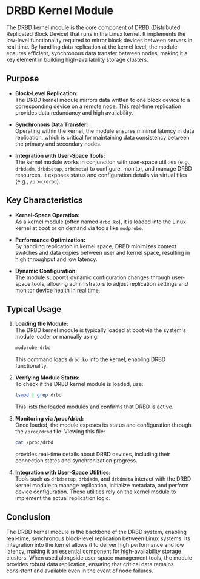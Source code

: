 # DRBD Kernel Module

The DRBD kernel module is the core component of DRBD (Distributed Replicated Block Device) that runs in the Linux kernel. It implements the low-level functionality required to mirror block devices between servers in real time. By handling data replication at the kernel level, the module ensures efficient, synchronous data transfer between nodes, making it a key element in building high-availability storage clusters.



## Purpose

- **Block-Level Replication:**  
  The DRBD kernel module mirrors data written to one block device to a corresponding device on a remote node. This real-time replication provides data redundancy and high availability.

- **Synchronous Data Transfer:**  
  Operating within the kernel, the module ensures minimal latency in data replication, which is critical for maintaining data consistency between the primary and secondary nodes.

- **Integration with User-Space Tools:**  
  The kernel module works in conjunction with user-space utilities (e.g., `drbdadm`, `drbdsetup`, `drbdmeta`) to configure, monitor, and manage DRBD resources. It exposes status and configuration details via virtual files (e.g., `/proc/drbd`).



## Key Characteristics

- **Kernel-Space Operation:**  
  As a kernel module (often named `drbd.ko`), it is loaded into the Linux kernel at boot or on demand via tools like `modprobe`.

- **Performance Optimization:**  
  By handling replication in kernel space, DRBD minimizes context switches and data copies between user and kernel space, resulting in high throughput and low latency.

- **Dynamic Configuration:**  
  The module supports dynamic configuration changes through user-space tools, allowing administrators to adjust replication settings and monitor device health in real time.



## Typical Usage

1. **Loading the Module:**  
   The DRBD kernel module is typically loaded at boot via the system's module loader or manually using:
   ```bash
   modprobe drbd
   ```
   This command loads `drbd.ko` into the kernel, enabling DRBD functionality.

2. **Verifying Module Status:**  
   To check if the DRBD kernel module is loaded, use:
   ```bash
   lsmod | grep drbd
   ```
   This lists the loaded modules and confirms that DRBD is active.

3. **Monitoring via /proc/drbd:**  
   Once loaded, the module exposes its status and configuration through the `/proc/drbd` file. Viewing this file:
   ```bash
   cat /proc/drbd
   ```
   provides real-time details about DRBD devices, including their connection states and synchronization progress.

4. **Integration with User-Space Utilities:**  
   Tools such as `drbdsetup`, `drbdadm`, and `drbdmeta` interact with the DRBD kernel module to manage replication, initialize metadata, and perform device configuration. These utilities rely on the kernel module to implement the actual replication logic.



## Conclusion

The DRBD kernel module is the backbone of the DRBD system, enabling real-time, synchronous block-level replication between Linux systems. Its integration into the kernel allows it to deliver high performance and low latency, making it an essential component for high-availability storage clusters. When used alongside user-space management tools, the module provides robust data replication, ensuring that critical data remains consistent and available even in the event of node failures.
